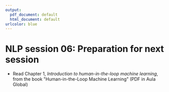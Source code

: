 ```yaml
---
output:
  pdf_document: default
  html_document: default
urlcolor: blue
---
```

# NLP session 06: Preparation for next session

 * Read Chapter 1, *Introduction to human-in-the-loop machine learning*, from the book "Human-in-the-Loop Machine Learning" (PDF in Aula Global)
